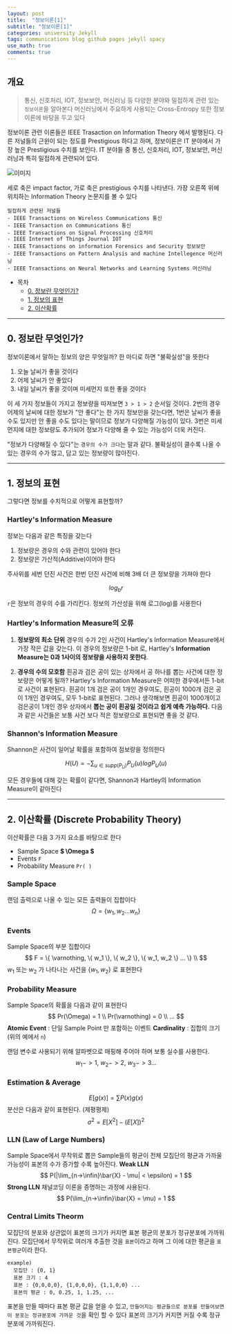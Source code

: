 ```yaml
---
layout: post
title:  "정보이론[1]"
subtitle: "정보이론[1]"
categories: university Jekyll
tags: communications blog github pages jekyll spacy
use_math: true
comments: true
---
```


## 개요
> 통신, 신호처리, IOT, 정보보안, 머신러닝 등 다양한 분야와
> 밀접하게 관련 있는 `정보이론`을 알아본다
> 머신러닝에서 주요하게 사용되는 Cross-Entropy 또한 정보이론에 바탕을 두고 있다

정보이론 관련 이론들은 IEEE Trasaction on Information Theory 에서 발행된다.
다른 저널들의 근윈이 되는 정도를 Prestigious 하다고 하며, 정보이론은 IT 분야에서 가장 높은 Prestigious 수치를 보인다.
IT 분야들 중 통신, 신호처리, IOT, 정보보안, 머신러닝과 특히 밀접하게 관련되어 있다.

![이미지](https://ekspertos.github.io/assets/img/university/2022-04-22-information-theory.PNG "Information Theory Prestigious")

세로 축은 impact factor, 가로 축은 prestigious 수치를 나타낸다. 가장 오른쪽 위에 위치하는 Information Theory 논문지를 볼 수 있다

```
밀접하게 관련된 저널들
- IEEE Transactions on Wireless Communications 통신
- IEEE Transaction on Communications 통신
- IEEE Transactions on Signal Processing 신호처리
- IEEE Internet of Things Journal IOT
- IEEE Transactions on information Forensics and Security 정보보안
- IEEE Transactions on Pattern Analysis and machine Intellegence 머신러닝
- IEEE Transactions on Neural Networks and Learning Systems 머신러닝
```


- 목차
  - [0. 정보란 무엇인가?](#0-정보란-무엇인가)
  - [1. 정보의 표현](#1-정보의-표현)
  - [2. 이산확률](#2-이산확률-discrete-probability-theory)


---

## 0. 정보란 무엇인가?

정보이론에서 말하는 정보의 양은 무엇일까? 한 마디로 하면 "불확실성"을 뜻한다
1. 오늘 날씨가 좋을 것이다
2. 어제 날씨가 안 좋았다
3. 내일 날씨가 좋을 것이며 미세먼지 또한 좋을 것이다

이 세 가지 정보들이 가지고 정보량을 따져보면 `3 > 1 > 2` 순서일 것이다.
2번의 경우 어제의 날씨에 대한 정보가 "안 좋다"는 한 가지 정보만을 갖는다면,
1번은 날씨가 좋을 수도 있지만 안 좋을 수도 있다는 말이므로 정보가 다양해질 가능성이 있다.
3번은 미세먼지에 대한 정보량도 추가되어 정보가 다양해 줄 수 있는 가능성이 더욱 커진다.

"정보가 다양해질 수 있다"는 `경우의 수가 크다`는 말과 같다.
불확실성이 클수록 나올 수 있는 경우의 수가 많고, 담고 있는 정보량이 많아진다.

---
## 1. 정보의 표현
그렇다면 정보를 수치적으로 어떻게 표현할까?

### Hartley's Information Measure
정보는 다음과 같은 특징을 갖는다
  1. 정보량은 경우의 수와 관련이 있어야 한다
  2. 정보량은 가산적(Additive)이어야 한다

주사위를 세번 던진 사건은 한번 던진 사건에 비해 3배 더 큰 정보량을 가져야 한다

$$
log_b r
$$

`r`은 정보의 경우의 수를 가리킨다. 정보의 가산성을 위해 로그(log)를 사용한다

### Hartley's Information Measure의 오류

1. __정보량의 최소 단위__
  경우의 수가 2인 사건이 Hartley's Information Measure에서 가장 작은 값을 갖는다.
  이 경우의 정보량은 1-bit 로, Hartley's __Information Measure는 0과 1사이의 정보량을 사용하지 못한다__.

2. __경우의 수의 모호함__
  흰공과 검은 공이 있는 상자에서 공 하나를 뽑는 사건에 대한 정보량은 어떻게 될까?
  Hartley's Information Measure은 어떠한 경우에서든 1-bit 로 사건이 표현된다.
  흰공이 1개 검은 공이 1개인 경우여도, 흰공이 1000개 검은 공이 1개인 경우여도, 모두 1-bit로 표현된다.
  그러나 생각해보면 흰공이 1000개이고 검은공이 1개인 경우 상자에서 __뽑는 공이 흰공일 것이라고 쉽게 예측 가능하다.__
  다음과 같은 사건들은 보통 사건 보다 적은 정보량으로 표현되면 좋을 것 같다.

###  Shannon's Information Measure
Shannon은 사건이 일어날 확률을 포함하여 점보량을 정의한다

$$
H(U) = - \sum_{u \in supp(P_U)} P_U(u) log P_U(u)
$$

모든 경우들에 대해 갖는 확률이 같다면, Shannon과 Hartley의 Information Measure이 같아진다

---
## 2. 이산확률 (Discrete Probability Theory)
이산확률은 다음 3 가지 요소를 바탕으로 한다
- Sample Space  __$ \Omega $__
- Events `F`
- Probability Measure `Pr( )`

### Sample Space
랜덤 출력으로 나올 수 있는 모든 출력들이 집합이다
$$
\Omega = \{ w_1,w_2 ... w_n \}
$$

### Events
Sample Space의 부분 집합이다
$$
F = \{ \varnothing, \{ w_1 \}, \{ w_2 \}, \{ w_1, w_2 \} ... \} \\
$$
$w_1$ 또는 $w_2$ 가 나타나는 사건을 $\{ w_1, w_2 \}$ 로 표현한다

### Probability Measure
Sample Space의 확률을 다음과 같이 표현한다
$$
Pr(\Omega) = 1 \\
Pr(\varnothing) = 0 \\
...
$$
__Atomic Event__ : 단일 Sample Point 만 포함하는 이벤트
__Cardinality__ : 집합의 크기 (위의 예에서 `n`)

랜덤 변수로 사용되기 위해 알파벳으로 매핑해 주어야 하며 보통 실수를 사용한다.
$$
w_1 -> 1, \ w_2 ->2, \ w_3 -> 3 ...
$$

### Estimation & Average
$$
E[g(x)] = \sum P(x)g(x)
$$
분산은 다음과 같이 표현된다. (제평평제)
$$
\sigma^2 = E[X^2] - (E[X])^2
$$

### LLN (Law of Large Numbers)
Sample Space에서 무작위로 뽑은 Sample들의 평균이 전체 모집단의 평균과 가까울 가능성이
표본의 수가 증가할 수록 높아진다.
__Weak LLN__
$$
P(|\lim_{n->\infin}\bar{X} - \mu| < \epsilon) = 1
$$
__Strong LLN__
채널코딩 이론을 증명하는 과정에 사용된다.
$$
P(\lim_{n->\infin}\bar{X} = \mu) = 1
$$

### Central Limits Theorm
모집단의 분포와 상관없이 표본의 크기가 커지면 표본 평균의 분포가 정규분포에 가까워진다.
모집단에서 무작위로 여러개 추출한 것을 `표본`이라고 하며 그 이에 대한 평균을 `표본평균`이라 한다.

```
example)
  모집단 : {0, 1}
  표본 크기 : 4
  표본 : {0,0,0,0}, {1,0,0,0}, {1,1,0,0} ...
  표본의 평균 : 0, 0.25, 1, 1.25, ...
```
표본을 만들 때마다 표본 평균 값을 얻을 수 있고, ``만들어지는 평균들으로 분포를 만들어보면 이 분포는 정규분포에 가까운 것``을 확인 할 수 있다
표본의 크기가 커지면 커질 수록 정규분포에 가까워진다.
